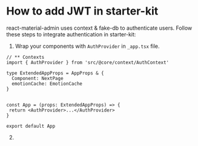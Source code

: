 # How to add JWT in starter-kit

react-material-admin uses context & fake-db to authenticate users. Follow these steps to integrate authentication in starter-kit:

1. Wrap your components with `AuthProvider` in `_app.tsx` file.

```tsx _app.tsx
// ** Contexts
import { AuthProvider } from 'src/@core/context/AuthContext'

type ExtendedAppProps = AppProps & {
  Component: NextPage
  emotionCache: EmotionCache
}


const App = (props: ExtendedAppProps) => {
 return <AuthProvider>...</AuthProvider>
}

export default App
```

2.
